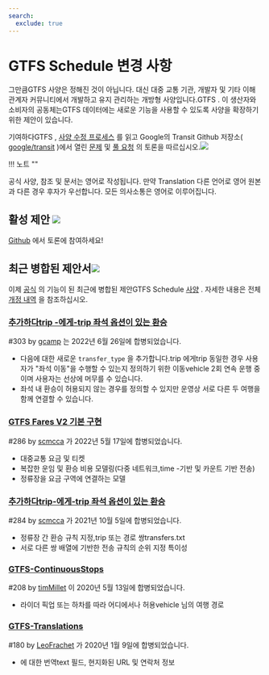 ```yaml
---
search:
  exclude: true
---
```


# GTFS Schedule 변경 사항

<!-- <div class=landing-page>
    <a class=button href=../process>Specification Amendment Process</a><a class=button href=../guiding-principles>Guiding Principles</a><a class=button href=../revision-history>Revision History</a>
</div> -->

그만큼GTFS 사양은 정해진 것이 아닙니다. 대신 대중 교통 기관, 개발자 및 기타 이해 관계자 커뮤니티에서 개발하고 유지 관리하는 개방형 사양입니다.GTFS . 이 생산자와 소비자의 공동체는GTFS 데이터에는 새로운 기능을 사용할 수 있도록 사양을 확장하기 위한 제안이 있습니다.

기여하다GTFS , [사양 수정 프로세스](../process) 를 읽고 Google의 Transit Github 저장소( [google/transit](https://github.com/google/transit) )에서 열린 [문제](https://github.com/google/transit/issues) 및 [풀 요청](https://github.com/google/transit/pulls) 의 토론을 따르십시오.![](../../assets/mark-github.svg)

!!! 노트 ""

  공식 사양, 참조 및 문서는 영어로 작성됩니다. 만약 Translation 다른 언어로 영어 원본과 다른 경우 후자가 우선합니다. 모든 의사소통은 영어로 이루어집니다.


## 활성 제안 ![](../../assets/pr-active.svg)

<!--
Active proposals for new features in <glossary variable="GTFS Schedule"><glossary variable="GTFS">GTFS</glossary> Schedule</glossary>.  -->

[Github](https://github.com/google/transit/pulls) 에서 토론에 참여하세요!

<!-- <div class="row">
    <div class="active-container">
        <h3 class="title"><a class="no-icon" href="https://github.com/google/transit/pull/303" target="_blank">Add <glossary variable="trip">trip</glossary>-to-<glossary variable="trip">trip</glossary> transfers with in-seat option</a></h3>
        <p class="maintainer">#303 opened on Jan 26, 2022 by <a class="no-icon" href="https://github.com/gcamp" target="_blank">gcamp</a></p>
    </div>
</div>
<div class="row"></div> -->

<!-- <div class="row no-active">
    <div class="no-active-container">
        <h3 class="title">There are currently no active proposals for <glossary variable="GTFS Schedule"><glossary variable="GTFS">GTFS</glossary> Schedule</glossary>.</h3>
        <p class="prompt">Have a proposal? &ensp;➜&ensp; Open a <a href="https://github.com/google/transit/pulls" target="_blank">pull request</a>.</p>
    </div>
</div>
<div class="row"></div> -->

## 최근 병합된 제안서![](../../assets/pr-merged.svg)

이제 [공식](../reference) 의 기능이 된 최근에 병합된 제안GTFS Schedule [사양](../reference) . 자세한 내용은 전체 [개정 내역](../process#revision-history) 을 참조하십시오.

<div class="row"><div class="leftcontainer"><h3 class="title"><a href="https://github.com/google/transit/pull/303" class="no-icon" target="_blank">추가하다trip -에게-trip 좌석 옵션이 있는 환승</a></h3><p class="maintainer"> #303 by <a href="https://github.com/gcamp" class="no-icon" target="_blank">gcamp</a> 는 2022년 6월 26일에 합병되었습니다.</p></div><div class="featurelist"><ul><li> 다음에 대한 새로운 <code>transfer_type</code> 을 추가합니다.trip 에게trip 동일한 경우 사용자가 &quot;좌석 이동&quot;을 수행할 수 있는지 정의하기 위한 이동vehicle 2회 연속 운행 중이며 사용자는 선상에 머무를 수 있습니다.</li><li> 좌석 내 환승이 허용되지 않는 경우를 정의할 수 있지만 운영상 서로 다른 두 여행을 함께 연결할 수 있습니다. </li></ul></div></div>

<div class="row"><div class="leftcontainer"><h3 class="title"><a href="https://github.com/google/transit/pull/286" class="no-icon" target="_blank"> GTFS Fares V2 기본 구현</a></h3><p class="maintainer"> #286 by <a href="https://github.com/scmcca" class="no-icon" target="_blank">scmcca</a> 가 2022년 5월 17일에 합병되었습니다.</p></div><div class="featurelist"><ul><li> 대중교통 요금 및 티켓</li><li> 복잡한 운임 및 환승 비용 모델링(다중 네트워크,time -기반 및 카운트 기반 전송)</li><li> 정류장을 요금 구역에 연결하는 모델 </li></ul></div></div>

<div class="row"><div class="leftcontainer"><h3 class="title"><a href="https://github.com/google/transit/pull/284" class="no-icon" target="_blank">추가하다trip-에게-trip 좌석 옵션이 있는 환승</a></h3><p class="maintainer"> #284 by <a href="https://github.com/scmcca" class="no-icon" target="_blank">scmcca</a> 가 2021년 10월 5일에 합병되었습니다.</p></div><div class="featurelist"><ul><li> 정류장 간 환승 규칙 지정,trip 또는 경로 쌍transfers.txt</li><li> 서로 다른 쌍 배열에 기반한 전송 규칙의 순위 지정 특이성 </li></ul></div></div>

<div class="row"><div class="leftcontainer"><h3 class="title"><a href="https://github.com/google/transit/pull/208" class="no-icon" target="_blank">GTFS-ContinuousStops</a></h3><p class="maintainer"> #208 by <a href="https://github.com/timMillet" class="no-icon" target="_blank">timMillet</a> 이 2020년 5월 13일에 합병되었습니다.</p></div><div class="featurelist"><ul><li> 라이더 픽업 또는 하차를 따라 어디에서나 허용vehicle 님의 여행 경로 </li></ul></div></div>

<div class="row"><div class="leftcontainer"><h3 class="title"><a href="https://github.com/google/transit/pull/180" class="no-icon" target="_blank">GTFS-Translations</a></h3><p class="maintainer"> #180 by <a href="https://github.com/LeoFrachet" class="no-icon" target="_blank">LeoFrachet</a> 가 2020년 1월 9일에 합병되었습니다.</p></div><div class="featurelist"><ul><li> 에 대한 번역text 필드, 현지화된 URL 및 연락처 정보 </li></ul></div></div>

<div class="row"/>
